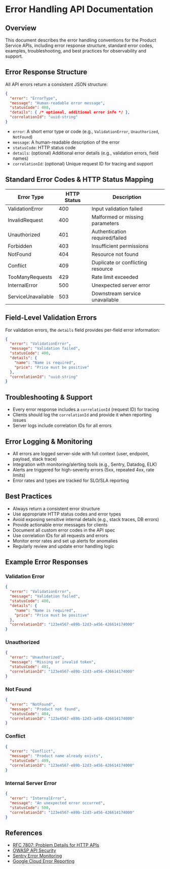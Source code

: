 # Error Handling API Documentation

## Overview
This document describes the error handling conventions for the Product Service APIs, including error response structure, standard error codes, examples, troubleshooting, and best practices for observability and support.

## Error Response Structure
All API errors return a consistent JSON structure:
```json
{
  "error": "ErrorType",
  "message": "Human-readable error message",
  "statusCode": 400,
  "details": { /* optional, additional error info */ },
  "correlationId": "uuid-string"
}
```
- `error`: A short error type or code (e.g., `ValidationError`, `Unauthorized`, `NotFound`)
- `message`: A human-readable description of the error
- `statusCode`: HTTP status code
- `details`: (optional) Additional error details (e.g., validation errors, field names)
- `correlationId`: (optional) Unique request ID for tracing and support

## Standard Error Codes & HTTP Status Mapping
| Error Type         | HTTP Status | Description                                 |
|--------------------|-------------|---------------------------------------------|
| ValidationError    | 400         | Input validation failed                     |
| InvalidRequest     | 400         | Malformed or missing parameters             |
| Unauthorized      | 401         | Authentication required/failed              |
| Forbidden         | 403         | Insufficient permissions                    |
| NotFound          | 404         | Resource not found                          |
| Conflict          | 409         | Duplicate or conflicting resource           |
| TooManyRequests   | 429         | Rate limit exceeded                         |
| InternalError     | 500         | Unexpected server error                     |
| ServiceUnavailable| 503         | Downstream service unavailable              |

## Field-Level Validation Errors
For validation errors, the `details` field provides per-field error information:
```json
{
  "error": "ValidationError",
  "message": "Validation failed",
  "statusCode": 400,
  "details": {
    "name": "Name is required",
    "price": "Price must be positive"
  },
  "correlationId": "uuid-string"
}
```

## Troubleshooting & Support
- Every error response includes a `correlationId` (request ID) for tracing
- Clients should log the `correlationId` and provide it when reporting issues
- Server logs include correlation IDs for all errors

## Error Logging & Monitoring
- All errors are logged server-side with full context (user, endpoint, payload, stack trace)
- Integration with monitoring/alerting tools (e.g., Sentry, Datadog, ELK)
- Alerts are triggered for high-severity errors (5xx, repeated 4xx, rate limits)
- Error rates and types are tracked for SLO/SLA reporting

## Best Practices
- Always return a consistent error structure
- Use appropriate HTTP status codes and error types
- Avoid exposing sensitive internal details (e.g., stack traces, DB errors)
- Provide actionable error messages for clients
- Document all custom error codes in the API spec
- Use correlation IDs for all requests and errors
- Monitor error rates and set up alerts for anomalies
- Regularly review and update error handling logic

## Example Error Responses
### Validation Error
```json
{
  "error": "ValidationError",
  "message": "Validation failed",
  "statusCode": 400,
  "details": {
    "name": "Name is required",
    "price": "Price must be positive"
  },
  "correlationId": "123e4567-e89b-12d3-a456-426614174000"
}
```
### Unauthorized
```json
{
  "error": "Unauthorized",
  "message": "Missing or invalid token",
  "statusCode": 401,
  "correlationId": "123e4567-e89b-12d3-a456-426614174000"
}
```
### Not Found
```json
{
  "error": "NotFound",
  "message": "Product not found",
  "statusCode": 404,
  "correlationId": "123e4567-e89b-12d3-a456-426614174000"
}
```
### Conflict
```json
{
  "error": "Conflict",
  "message": "Product name already exists",
  "statusCode": 409,
  "correlationId": "123e4567-e89b-12d3-a456-426614174000"
}
```
### Internal Server Error
```json
{
  "error": "InternalError",
  "message": "An unexpected error occurred",
  "statusCode": 500,
  "correlationId": "123e4567-e89b-12d3-a456-426614174000"
}
```

## References
- [RFC 7807: Problem Details for HTTP APIs](https://datatracker.ietf.org/doc/html/rfc7807)
- [OWASP API Security](https://owasp.org/www-project-api-security/)
- [Sentry Error Monitoring](https://sentry.io/welcome/)
- [Google Cloud Error Reporting](https://cloud.google.com/error-reporting) 